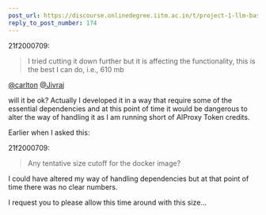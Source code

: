 ```yaml
---
post_url: https://discourse.onlinedegree.iitm.ac.in/t/project-1-llm-based-automation-agent-discussion-thread-tds-jan-2025/164277/186
reply_to_post_number: 174
---
```

 21f2000709:

> I tried cutting it down further but it is affecting the functionality, this is the best I can do, i.e., 610 mb

[@carlton](/u/carlton) [@Jivraj](/u/jivraj)

will it be ok? Actually I developed it in a way that require some of the essential dependencies and at this point of time it would be dangerous to alter the way of handling it as I am running short of AIProxy Token credits.

Earlier when I asked this:

 21f2000709:

> Any tentative size cutoff for the docker image?

I could have altered my way of handling dependencies but at that point of time there was no clear numbers.

I request you to please allow this time around with this size…